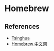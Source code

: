 # Homebrew

## References

- [Tsinghua](https://mirrors.tuna.tsinghua.edu.cn/help/homebrew/)
- [Homebrew 中文网](https://brew.idayer.com/)
